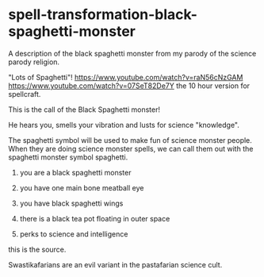 # spell-transformation-black-spaghetti-monster
A description of the black spaghetti monster from my parody of the science parody religion.

"Lots of Spaghetti"!
https://www.youtube.com/watch?v=raN56cNzGAM
https://www.youtube.com/watch?v=07SeT82De7Y the 10 hour version for spellcraft.

This is the call of the Black Spaghetti monster!

He hears you, smells your vibration and lusts for science "knowledge".

The spaghetti symbol will be used to make fun of science monster people. When they are doing science monster spells, we can call them out with the spaghetti monster symbol spaghetti.

1. you are a black spaghetti monster

2. you have one main bone meatball eye

3. you have black spaghetti wings

4. there is a black tea pot floating in outer space

5. perks to science and intelligence

this is the source.

Swastikafarians are an evil variant in the pastafarian science cult.
